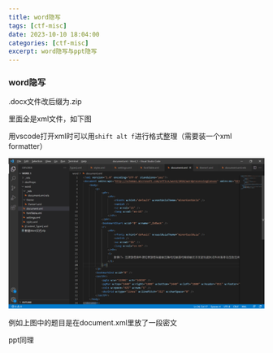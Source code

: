 ```yaml
---
title: word隐写 
tags: [ctf-misc]
date: 2023-10-10 18:04:00
categories: [ctf-misc]
excerpt: word隐写与ppt隐写
---
```


### word隐写

.docx文件改后缀为.zip

里面全是xml文件，如下图

用vscode打开xml时可以用`shift alt f`进行格式整理（需要装一个xml formatter）

![](/img/ctf-misc/steganography/1.jpg)

例如上图中的题目是在document.xml里放了一段密文

ppt同理